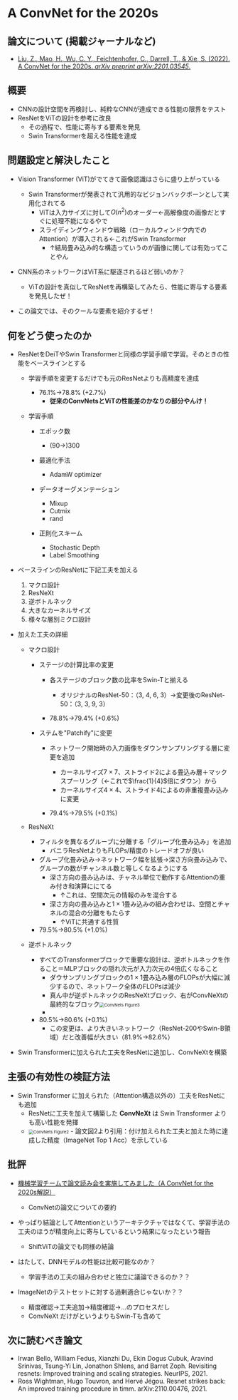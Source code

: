# A ConvNet for the 2020s

## 論文について (掲載ジャーナルなど)
- [Liu, Z., Mao, H., Wu, C. Y., Feichtenhofer, C., Darrell, T., & Xie, S. (2022). A ConvNet for the 2020s. *arXiv preprint arXiv:2201.03545*.](https://arxiv.org/pdf/2201.03545.pdf)

## 概要
- CNNの設計空間を再検討し、純粋なCNNが達成できる性能の限界をテスト
- ResNetをViTの設計を参考に改良
  - その過程で、性能に寄与する要素を発見
  - Swin Transformerを超える性能を達成

## 問題設定と解決したこと
- Vision Transformer (ViT)がでてきて画像認識はさらに盛り上がっている
    - Swin Transformerが発表されて汎用的なビジョンバックボーンとして実用化されてる
        - ViTは入力サイズに対して$O(n^2)$のオーダー←高解像度の画像だとすぐに処理不能になるやで
        - スライディングウィンドウ戦略（ローカルウィンドウ内でのAttention）が導入される←これがSwin Transformer
            - ↑結局畳み込み的な構造っていうのが画像に関しては有効ってことやん
    
- CNN系のネットワークはViT系に駆逐されるほど弱いのか？
    - ViTの設計を真似してResNetを再構築してみたら、性能に寄与する要素を発見したぜ！

- この論文では、そのクールな要素を紹介するぜ！

## 何をどう使ったのか
- ResNetをDeiTやSwin Transformerと同様の学習手順で学習。そのときの性能をベースラインとする
    - 学習手順を変更するだけでも元のResNetよりも高精度を達成
        - 76.1%→78.8% (+2.7%)
            - **従来のConvNetsとViTの性能差のかなりの部分やんけ！**

    - 学習手順 
        - エポック数
            - (90→)300

        - 最適化手法
            - AdamW optimizer

        - データオーグメンテーション
            - Mixup
            - Cutmix
            - rand

        - 正則化スキーム
            - Stochastic Depth
            - Label Smoothing

- ベースラインのResNetに下記工夫を加える
    1.  マクロ設計
    2.  ResNeXt
    3.  逆ボトルネック
    4.  大きなカーネルサイズ
    5.  様々な層別ミクロ設計

- 加えた工夫の詳細
    - マクロ設計

        - ステージの計算比率の変更

            - 各ステージのブロック数の比率をSwin-Tと揃える
                - オリジナルのResNet-50：（3, 4, 6, 3）→変更後のResNet-50：（3, 3, 9, 3）

            - 78.8%→79.4% (+0.6%)

        - ステムを"Patchify"に変更

            - ネットワーク開始時の入力画像をダウンサンプリングする層に変更を追加
                - カーネルサイズ$7\times7$、ストライド2による畳込み層＋マックスプーリング（←これで$\frac{1}{4}$倍にダウン）から
                - カーネルサイズ$4\times4$、ストライド4によるの非重複畳み込みに変更

            - 79.4%→79.5% (+0.1%)

    - ResNeXt
        - フィルタを異なるグループに分離する「グループ化畳み込み」を追加
            - バニラResNetよりもFLOPs/精度のトレードオフが良い
        - グループ化畳み込み→ネットワーク幅を拡張→深さ方向畳み込みで、グループの数がチャンネル数と等しくなるようにする
            - 深さ方向の畳み込みは、チャネル単位で動作するAttentionの重み付き和演算ににてる
                - ↑これは、空間次元の情報のみを混合する
            - 深さ方向の畳み込みと$1\times1$畳み込みの組み合わせは、空間とチャネルの混合の分離をもたらす
                - ↑ViTに共通する性質
        - 79.5%→80.5% (+1.0%)
    
    - 逆ボトルネック
        - すべてのTransformerブロックで重要な設計は、逆ボトルネックを作ること＝MLPブロックの隠れ次元が入力次元の4倍広くなること
            - ダウサンプリングブロックの$1\times1$畳み込み層のFLOPsが大幅に減少するので、ネットワーク全体のFLOPsは減少
            - 真ん中が逆ボトルネックのResNeXtブロック、右がConvNeXtの最終的なブロック<img src="picture/ConvNets Figure3.png" alt="ConvNets Figure3" style="zoom:67%;" />
            - 
        - 80.5%→80.6% (+0.1%)
            - この変更は、より大きいネットワーク（ResNet-200やSwin-B領域）だと改善幅が大きい（81.9%→82.6%）
    
- Swin Transformerに加えられた工夫をResNetに追加し、ConvNeXtを構築


## 主張の有効性の検証方法
- Swin Transformer に加えられた（Attention構造以外の）工夫をResNetにも追加
    - ResNetに工夫を加えて構築した **ConvNeXt** は Swin Transformer よりも高い性能を発揮
    - <img src="picture/ConvNets Figure2.png" alt="ConvNets Figure2" style="zoom:67%;" />
        - 論文図2より引用：付け加えられた工夫と加えた時に達成した精度（ImageNet Top 1 Acc）を示している


## 批評
- [機械学習チームで論文読み会を実施してみました（A ConvNet for the 2020s解説）](https://devblog.thebase.in/entry/2022/03/28/110000?utm_campaign=Weekly%20Kaggle%20News&utm_medium=email&utm_source=Revue%20newsletter)
    - ConvNetの論文についての要約

- やっぱり結論としてAttentionというアーキテクチャではなくて、学習手法の工夫のほうが精度向上に寄与しているという結果になったという報告
    - ShiftViTの論文でも同様の結論

- はたして、DNNモデルの性能は比較可能なのか？
    - 学習手法の工夫の組み合わせと独立に議論できるのか？？
- ImageNetのテストセットに対する過剰適合じゃないか？？
    - 精度確認→工夫追加→精度確認→…のプロセスだし
    - ConvNeXt だけがというよりもSwin-Tも含めて



## 次に読むべき論文
- Irwan Bello, William Fedus, Xianzhi Du, Ekin Dogus Cubuk, Aravind Srinivas, Tsung-Yi Lin, Jonathon Shlens, and Barret Zoph. Revisiting resnets: Improved training and scaling strategies. NeurIPS, 2021.
- Ross Wightman, Hugo Touvron, and Hervé Jégou. Resnet strikes back: An improved training procedure in timm. arXiv:2110.00476, 2021.
